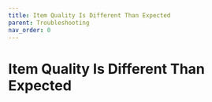 ```yaml
---
title: Item Quality Is Different Than Expected
parent: Troubleshooting
nav_order: 0
---
```

# Item Quality Is Different Than Expected